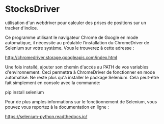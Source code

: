 # StocksDriver
utilisation d'un webdriver pour calculer des prises de positions sur un tracker d'indice.

Ce programme utilisant le navigateur Chrome de Google en mode automatique, il nécessite au préalable l'installation du ChromeDriver de Selenium sur votre système.
Vous le trouverez à cette adresse :

  http://chromedriver.storage.googleapis.com/index.html

Une fois installé, ajouter son chemin d'accès au PATH de vos variables d'environnement. Ceci permettra à ChromeDriver de fonctionner en mode automatisé.
Ne reste plus qu'à installer le package Selenium. Cela peut-être fait simplement en console avec la commande:

  pip install selenium

Pour de plus amples informations sur le fonctionnement de Selenium, vous pouvez vous reportez à la documentation en ligne :

  https://selenium-python.readthedocs.io/
  
